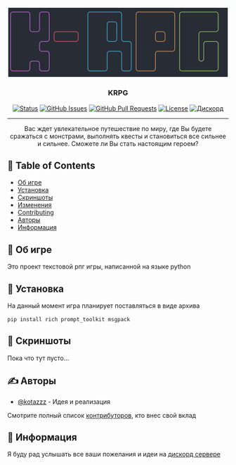 <p align="center">
  <a href="" rel="noopener">
 <img width=500px src="images/logo.jpg" alt="Project logo"></a>
</p>

<h3 align="center">KRPG</h3>

<div align="center">

[![Status](https://img.shields.io/badge/status-active-success.svg)]()
[![GitHub Issues](https://img.shields.io/github/issues/kotazzz/krpg.svg)](https://github.com/kotazzz/krpg/issues)
[![GitHub Pull Requests](https://img.shields.io/github/issues-pr/kotazzz/krpg.svg)](https://github.com/kotazzz/krpg/pulls)
[![License](https://img.shields.io/badge/license-MIT-blue.svg)](/LICENSE)
[![Дискорд](https://img.shields.io/discord/992780447870357574?label=%D0%9C%D0%BE%D0%B6%D0%B5%D0%BC%20%D0%BF%D0%BE%D0%BE%D0%B1%D1%89%D0%B0%D1%82%D1%8C%D1%81%D1%8F%20%D0%B2%20discord)](https://discord.gg/FKcURWZsMW)
</div>

---

<p align="center"> Вас ждет увлекательное путешествие по миру, где Вы будете сражаться с монстрами, выполнять квесты и становиться все сильнее и сильнее. Сможете ли Вы стать настоящим героем?
    <br>
</p>

## 📝 Table of Contents

- [Об игре](#about)
- [Установка](#getting_started)
- [Скриншоты](#gallery)
- [Изменения](../CHANGELOG.md)
- [Contributing](../CONTRIBUTING.md)
- [Авторы](#authors)
- [Информация](#acknowledgement)

## 🧐 Об игре <a name = "about"></a>

Это проект текстовой рпг игры, написанной на языке python

## 🏁 Установка <a name = "getting_started"></a>

На данный момент игра планирует поставляться в виде архива

```
pip install rich prompt_toolkit msgpack
```

## 🎈 Скриншоты <a name="gallery"></a>

Пока что тут пусто...

## ✍️ Авторы <a name = "authors"></a>

- [@kotazzz](https://github.com/kotazzz) - Идея и реализация

Смотрите полный список [контрибуторов](https://github.com/kotazzz/krpg/contributors), кто внес свой вклад

## 🎉 Информация <a name = "acknowledgement"></a>

Я буду рад услышать все ваши пожелания и идеи на [дискорд сервере](https://discord.gg/FKcURWZsMW)
